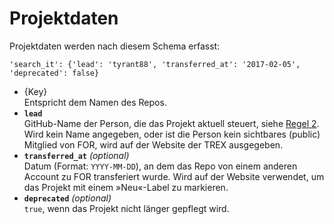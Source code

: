 # Projektdaten

Projektdaten werden nach diesem Schema erfasst:

```
'search_it': {'lead': 'tyrant88', 'transferred_at': '2017-02-05', 'deprecated': false}
```

* {Key}  
Entspricht dem Namen des Repos.
* __`lead`__  
GitHub-Name der Person, die das Projekt aktuell steuert, siehe [Regel 2](https://github.com/FriendsOfREDAXO/friendsofredaxo.github.io#regeln). Wird kein Name angegeben, oder ist die Person kein sichtbares (public) Mitglied von FOR, wird auf der Website der TREX ausgegeben.
* __`transferred_at`__ _(optional)_  
Datum (Format: `YYYY-MM-DD`), an dem das Repo von einem anderen Account zu FOR transferiert wurde. Wird auf der Website verwendet, um das Projekt mit einem »Neu«-Label zu markieren.
* __`deprecated`__ _(optional)_  
`true`, wenn das Projekt nicht länger gepflegt wird.
